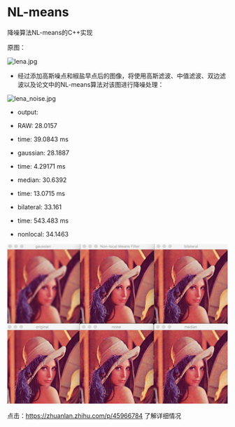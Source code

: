 # NL-means
降噪算法NL-means的C++实现

原图：

![lena.jpg](https://pic2.zhimg.com/80/v2-d31eaabadaf5a247adb9ba044e2fc1b5_hd.jpg)

* 经过添加高斯噪点和椒盐早点后的图像，将使用高斯滤波、中值滤波、双边滤波以及论文中的NL-means算法对该图进行降噪处理：


![lena_noise.jpg](https://pic3.zhimg.com/80/v2-a4fde900f260d963d94df779d828d4de_hd.jpg)

* output:
* RAW: 28.0157

* time: 39.0843 ms
* gaussian: 28.1887

* time: 4.29171 ms
* median: 30.6392

* time: 13.0715 ms
* bilateral: 33.161

* time: 543.483 ms
* nonlocal: 34.1463

![效果图](https://github.com/GitHberChen/NL-means/blob/master/pic/screenshot.png)



点击：https://zhuanlan.zhihu.com/p/45966784 了解详细情况
